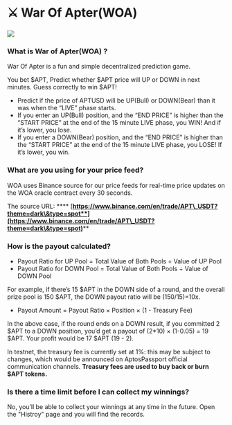 # ⚔ War Of Apter(WOA)

### ![](../.gitbook/assets/woa\_master.png)

### What is War of Apter(WOA) ?

War Of Apter is a fun and simple decentralized prediction game.

You bet $APT, Predict whether $APT price will UP or DOWN in next minutes. Guess correctly to win $APT!

* Predict if the price of APTUSD will be UP(Bull) or DOWN(Bear) than it was when the “LIVE” phase starts.
* If you enter an UP(Bull) position, and the “END PRICE” is higher than the “START PRICE” at the end of the 15 minute LIVE phase, you WIN! And if it’s lower, you lose.
* If you enter a DOWN(Bear) position, and the “END PRICE” is higher than the “START  PRICE” at the end of the 15 minute LIVE phase, you LOSE! If it’s lower, you win.

### What are you using for your price feed?

WOA uses Binance source for our price feeds for real-time price updates on the WOA oracle contract every 30 seconds.

The source URL: **** [**https://www.binance.com/en/trade/APT\_USDT?theme=dark\&type=spot**](https://www.binance.com/en/trade/APT\_USDT?theme=dark\&type=spot)****

### How is the payout calculated?

* Payout Ratio for UP Pool = Total Value of Both Pools ÷ Value of UP Pool
* Payout Ratio for DOWN Pool = Total Value of Both Pools ÷ Value of DOWN Pool

For example, if there’s 15 $APT in the DOWN side of a round, and the overall prize pool is 150 $APT, the DOWN payout ratio will be (150/15)=10x.

* Payout Amount = Payout Ratio × Position × (1 - Treasury Fee)

In the above case, if the round ends on a DOWN result, if you committed 2 $APT to a DOWN position, you’d get a payout of (2\*10) × (1-0.05) = 19 $APT. Your profit would be 17 $APT (19 - 2).

In testnet, the treasury fee is currently set at 1%: this may be subject to changes, which would be announced on AptosPassport official communication channels. **Treasury fees are used to buy back or burn $APT tokens.**

### Is there a time limit before I can collect my winnings?

No, you’ll be able to collect your winnings at any time in the future. Open the "Histroy" page and you will find the records.

